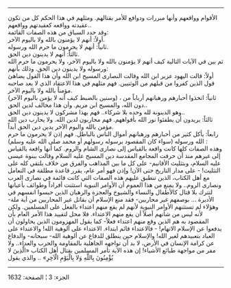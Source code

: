 ------------------------------------------------------------------------

الأقوام وواقعهم وأنها مبررات ودوافع للأمر بقتالهم. ومثلهم في هذا الحكم
كل من تكون عقيدته وواقعه كعقيدتهم وواقعهم..  
وقد حدد السياق من هذه الصفات القائمة:  
أولاً: أنهم لا يؤمنون بالله ولا باليوم الآخر.  
ثانياً: أنهم لا يحرمون ما حرم الله ورسوله.  
ثالثاً: أنهم لا يدينون دين الحق.  
ثم بين في الآيات التالية كيف أنهم لا يؤمنون بالله ولا باليوم الآخر، ولا
يحرمون ما حرم الله ورسوله ولا يدينون دين الحق. وذلك بأنهم:  
أولاً: قالت اليهود عزير ابن الله وقالت النصارى المسيح ابن الله وأن هذا
القول يضاهئ قول الذين كفروا من قبلهم من الوثنيين. فهم مثلهم في هذا
الاعتقاد الذي لا يعد صاحبه مؤمناً بالله ولا باليوم الآخر.  
(وسنين بالضبط كيف أنه لا يؤمن باليوم الآخر) ، ثانياً: اتخذوا أحبارهم
ورهبانهم أرباباً من دون الله، والمسيح ابن مريم. وأن هذا مخالف لدين
الحق..  
وهو الدينونة لله وحده بلا شركاء.. فهم بهذا مشركون لا يدينون دين الحق..  
ثالثاً: يريدون أن يطفئوا نور الله بأفواههم. فهم محاربون لدين الله. ولا
يحارب دين الله مؤمن بالله واليوم الآخر يدين دين الحق أبداً.  
رابعاً: يأكل كثير من أحبارهم ورهبانهم أموال الناس بالباطل. فهم إذن لا
يحرمون ما حرم الله ورسوله (سواء كان المقصود برسوله رسولهم أو محمد صلى
الله عليه وسلم) :  
وهذه الصفات كلها كانت واقعة بالقياس إلى نصارى الشام والروم. كما أنها
واقعة بالقياس إلى غيرهم منذ أن حرفت المجامع المقدسة دين المسيح عليه
السلام وقالت ببنوة عيسى عليه السلام، وبتثليث الأقانيم- على كل ما بين
المذاهب والفرق من خلاف يلتقي كله على التثليث! - على مدار التاريخ حتى
الآن! وإذن فهو أمر عام، يقرر قاعدة مطلقة في التعامل مع أهل الكتاب، الذين
تنطبق عليهم هذه الصفات التي كانت قائمة في نصارى العرب ونصارى الروم.. ولا
يمنع من هذا العموم أن الأوامر النبوية استثنت أفراداً وطوائف بأعيانها
لتترك بلا قتال كالأطفال والنساء والشيوخ والعجزة والرهبان الذين حبسوا
انفسهم في الأديرة ... بوصفهم غير محاربين- فقد منع الإسلام أن يقاتل غير
المحاربين من أية ملة- وهؤلاء لم تستثنهم الأوامر النبوية لأنهم لم يقع
منهم اعتداء بالفعل على المسلمين. ولكن لأنه ليس من شأنهم أصلاً أن يقع منهم
الاعتداء. فلا محل لتقييد هذا الأمر العام بأن المقصود به هم الذين وقع
منهم اعتداء فعلاً- كما يقول المهزومون الذين يحاولون أن يدفعوا عن الإسلام
الاتهام! - فالاعتداء قائم ابتداء. الاعتداء على ألوهية الله! والاعتداء
على العباد بتعبيدهم لغير الله! والإسلام حين ينطلق للدفاع عن ألوهية الله-
سبحانه- والدفاع عن كرامة الإنسان في الأرض، لا بد أن تواجهه الجاهلية
بالمقاومة والحرب والعداء.. ولا مفر من مواجهة طبائع الأشياء! إن هذه الآية
تأمر المسلمين بقتال أهل الكتاب «الَّذِينَ لا يُؤْمِنُونَ بِاللَّهِ وَلا بِالْيَوْمِ الْآخِرِ»
.. والذي يقول

------------------------------------------------------------------------

الجزء: 3 ¦ الصفحة: 1632

